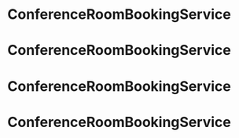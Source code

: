# ConferenceRoomBookingService
# ConferenceRoomBookingService
# ConferenceRoomBookingService
# ConferenceRoomBookingService
